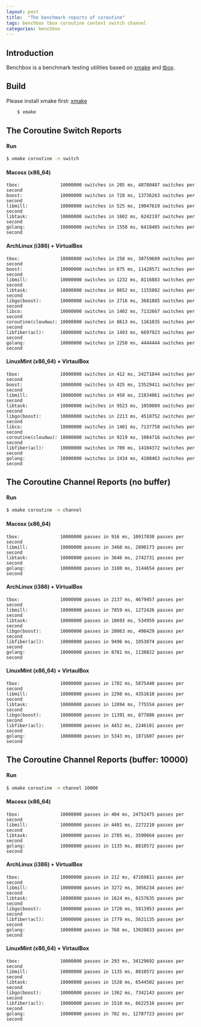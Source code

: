 ```yaml
---
layout: post
title:  "The benchmark reports of coroutine"
tags: benchbox tbox coroutine context switch channel
categories: benchbox
---
```


## Introduction

Benchbox is a benchmark testing utilities based on [xmake](http://xmake.io) and [tbox](https://github.com/waruqi/tbox).

## Build

Please install xmake first: [xmake](http://xmake.io)

```bash
    $ xmake
```


## The Coroutine Switch Reports

#### Run

```bash
$ xmake coroutine -n switch
```

#### Macosx (x86_64)

```
tbox:               10000000 switches in 205 ms, 48780487 switches per second
boost:              10000000 switches in 728 ms, 13736263 switches per second
libmill:            10000000 switches in 525 ms, 19047619 switches per second
libtask:            10000000 switches in 1602 ms, 6242197 switches per second
golang:             10000000 switches in 1558 ms, 6418485 switches per second
```






#### ArchLinux (i386) + VirtualBox 

```
tbox:               10000000 switches in 258 ms, 38759689 switches per second
boost:              10000000 switches in 875 ms, 11428571 switches per second
libmill:            10000000 switches in 1232 ms, 8116883 switches per second
libtask:            10000000 switches in 8652 ms, 1155802 switches per second
libgo(boost):       10000000 switches in 2716 ms, 3681885 switches per second
libco:              10000000 switches in 1402 ms, 7132667 switches per second
coroutine(cloudwu): 10000000 switches in 8613 ms, 1161035 switches per second
libfiber(acl):      10000000 switches in 1493 ms, 6697923 switches per second
golang:             10000000 switches in 2250 ms, 4444444 switches per second
```

#### LinuxMint (x86_64) + VirtaulBox

```
tbox:               10000000 switches in 412 ms, 24271844 switches per second
boost:              10000000 switches in 425 ms, 23529411 switches per second
libmill:            10000000 switches in 458 ms, 21834061 switches per second
libtask:            10000000 switches in 9523 ms, 1050089 switches per second
libgo(boost):       10000000 switches in 2213 ms, 4518752 switches per second
libco:              10000000 switches in 1401 ms, 7137758 switches per second
coroutine(cloudwu): 10000000 switches in 9219 ms, 1084716 switches per second
libfiber(acl):      10000000 switches in 709 ms, 14104372 switches per second
golang:             10000000 switches in 2434 ms, 4108463 switches per second
```

## The Coroutine Channel Reports (no buffer)

#### Run

```bash
$ xmake coroutine -n channel
```

#### Macosx (x86_64)

```
tbox:               10000000 passes in 916 ms, 10917030 passes per second
libmill:            10000000 passes in 3460 ms, 2890173 passes per second
libtask:            10000000 passes in 3646 ms, 2742731 passes per second
golang:             10000000 passes in 3180 ms, 3144654 passes per second
```

#### ArchLinux (i386) + VirtualBox 

```
tbox:               10000000 passes in 2137 ms, 4679457 passes per second
libmill:            10000000 passes in 7859 ms, 1272426 passes per second
libtask:            10000000 passes in 18693 ms, 534959 passes per second
libgo(boost):       10000000 passes in 20063 ms, 498429 passes per second
libfiber(acl):      10000000 passes in 9496 ms, 1053074 passes per second
golang:             10000000 passes in 8781 ms, 1138822 passes per second
```

#### LinuxMint (x86_64) + VirtaulBox

```
tbox:               10000000 passes in 1702 ms, 5875440 passes per second
libmill:            10000000 passes in 2298 ms, 4351610 passes per second
libtask:            10000000 passes in 12894 ms, 775554 passes per second
libgo(boost):       10000000 passes in 11391 ms, 877886 passes per second
libfiber(acl):      10000000 passes in 4452 ms, 2246181 passes per second
golang:             10000000 passes in 5343 ms, 1871607 passes per second
```

## The Coroutine Channel Reports (buffer: 10000)


#### Run 

```bash
$ xmake coroutine -n channel 10000
```

#### Macosx (x86_64)

```
tbox:               10000000 passes in 404 ms, 24752475 passes per second
libmill:            10000000 passes in 4401 ms, 2272210 passes per second
libtask:            10000000 passes in 2785 ms, 3590664 passes per second
golang:             10000000 passes in 1135 ms, 8810572 passes per second
```

#### ArchLinux (i386) + VirtualBox 

```
tbox:               10000000 passes in 212 ms, 47169811 passes per second
libmill:            10000000 passes in 3272 ms, 3056234 passes per second
libtask:            10000000 passes in 1624 ms, 6157635 passes per second
libgo(boost):       10000000 passes in 1720 ms, 5813953 passes per second
libfiber(acl):      10000000 passes in 1779 ms, 5621135 passes per second
golang:             10000000 passes in 768 ms, 13020833 passes per second
```

#### LinuxMint (x86_64) + VirtaulBox

```
tbox:               10000000 passes in 293 ms, 34129692 passes per second
libmill:            10000000 passes in 1135 ms, 8810572 passes per second
libtask:            10000000 passes in 1528 ms, 6544502 passes per second
libgo(boost):       10000000 passes in 1362 ms, 7342143 passes per second
libfiber(acl):      10000000 passes in 1510 ms, 6622516 passes per second
golang:             10000000 passes in 782 ms, 12787723 passes per second
```
